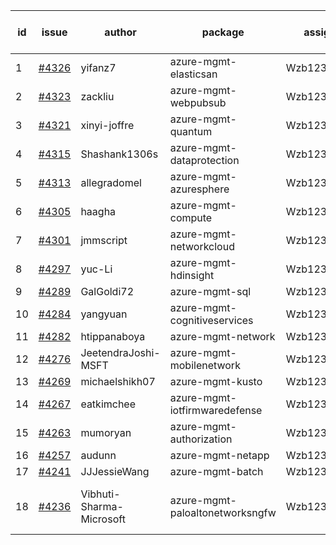 | id | issue | author | package | assignee | bot advice | created date of issue | target release date | date from target |
| ------ | ------ | ------ | ------ | ------ | ------ | ------ | ------ | :-----: |
| 1 | [#4326](https://github.com/Azure/sdk-release-request/issues/4326) | yifanz7 | azure-mgmt-elasticsan | Wzb123456789 | new issue. | 07-11 | 07-28 |  |
| 2 | [#4323](https://github.com/Azure/sdk-release-request/issues/4323) | zackliu | azure-mgmt-webpubsub | Wzb123456789 |  | 07-10 | 07-28 |  |
| 3 | [#4321](https://github.com/Azure/sdk-release-request/issues/4321) | xinyi-joffre | azure-mgmt-quantum | Wzb123456789 |  | 07-07 | 07-28 |  |
| 4 | [#4315](https://github.com/Azure/sdk-release-request/issues/4315) | Shashank1306s | azure-mgmt-dataprotection | Wzb123456789 |  | 07-03 | 07-28 |  |
| 5 | [#4313](https://github.com/Azure/sdk-release-request/issues/4313) | allegradomel | azure-mgmt-azuresphere | Wzb123456789 | FirstBeta | 06-29 | 07-28 |  |
| 6 | [#4305](https://github.com/Azure/sdk-release-request/issues/4305) | haagha | azure-mgmt-compute | Wzb123456789 |  | 06-29 | 07-28 |  |
| 7 | [#4301](https://github.com/Azure/sdk-release-request/issues/4301) | jmmscript | azure-mgmt-networkcloud | Wzb123456789 |  | 06-28 | 07-28 |  |
| 8 | [#4297](https://github.com/Azure/sdk-release-request/issues/4297) | yuc-Li | azure-mgmt-hdinsight | Wzb123456789 |  | 06-28 | 07-28 |  |
| 9 | [#4289](https://github.com/Azure/sdk-release-request/issues/4289) | GalGoldi72 | azure-mgmt-sql | Wzb123456789 | HoldOn | 06-27 | 07-28 |  |
| 10 | [#4284](https://github.com/Azure/sdk-release-request/issues/4284) | yangyuan | azure-mgmt-cognitiveservices | Wzb123456789 |  | 06-27 | 07-28 |  |
| 11 | [#4282](https://github.com/Azure/sdk-release-request/issues/4282) | htippanaboya | azure-mgmt-network | Wzb123456789 |  | 06-26 | 07-28 |  |
| 12 | [#4276](https://github.com/Azure/sdk-release-request/issues/4276) | JeetendraJoshi-MSFT | azure-mgmt-mobilenetwork | Wzb123456789 |  | 06-26 | 07-28 |  |
| 13 | [#4269](https://github.com/Azure/sdk-release-request/issues/4269) | michaelshikh07 | azure-mgmt-kusto | Wzb123456789 |  | 06-25 | 07-28 |  |
| 14 | [#4267](https://github.com/Azure/sdk-release-request/issues/4267) | eatkimchee | azure-mgmt-iotfirmwaredefense | Wzb123456789 | FirstBeta | 06-23 | 07-28 |  |
| 15 | [#4263](https://github.com/Azure/sdk-release-request/issues/4263) | mumoryan | azure-mgmt-authorization | Wzb123456789 |  | 06-21 | 07-28 |  |
| 16 | [#4257](https://github.com/Azure/sdk-release-request/issues/4257) | audunn | azure-mgmt-netapp | Wzb123456789 |  | 06-21 | 07-28 |  |
| 17 | [#4241](https://github.com/Azure/sdk-release-request/issues/4241) | JJJessieWang | azure-mgmt-batch | Wzb123456789 |  | 06-13 | 07-28 |  |
| 18 | [#4236](https://github.com/Azure/sdk-release-request/issues/4236) | Vibhuti-Sharma-Microsoft | azure-mgmt-paloaltonetworksngfw | Wzb123456789 | close to release date.  FirstGA | 06-09 | 07-14 | 2 |

